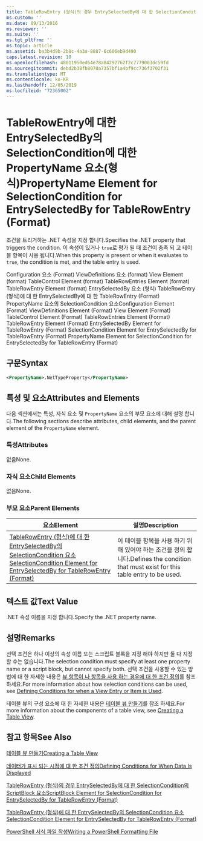 ```yaml
---
title: TableRowEntry (형식)의 경우 EntrySelectedBy에 대 한 SelectionCondition의 PropertyName 요소 | Microsoft Docs
ms.custom: ''
ms.date: 09/13/2016
ms.reviewer: ''
ms.suite: ''
ms.tgt_pltfrm: ''
ms.topic: article
ms.assetid: ba3b4d9b-2b8c-4a3a-8887-6c606eb9d490
caps.latest.revision: 10
ms.openlocfilehash: 48011950ed64e78a84292762f2c7779003dc59fd
ms.sourcegitcommit: debd2b38fb8070a7357bf1a4bf9cc736f3702f31
ms.translationtype: MT
ms.contentlocale: ko-KR
ms.lasthandoff: 12/05/2019
ms.locfileid: "72365002"
---
```

# <a name="propertyname-element-for-selectioncondition-for-entryselectedby-for-tablerowentry-format"></a><span data-ttu-id="dd56e-102">TableRowEntry에 대한 EntrySelectedBy의 SelectionCondition에 대한 PropertyName 요소(형식)</span><span class="sxs-lookup"><span data-stu-id="dd56e-102">PropertyName Element for SelectionCondition for EntrySelectedBy for TableRowEntry (Format)</span></span>

<span data-ttu-id="dd56e-103">조건을 트리거하는 .NET 속성을 지정 합니다.</span><span class="sxs-lookup"><span data-stu-id="dd56e-103">Specifies the .NET property that triggers the condition.</span></span> <span data-ttu-id="dd56e-104">이 속성이 있거나 `true`로 평가 될 때 조건이 충족 되 고 테이블 항목이 사용 됩니다.</span><span class="sxs-lookup"><span data-stu-id="dd56e-104">When this property is present or when it evaluates to `true`, the condition is met, and the table entry is used.</span></span>

<span data-ttu-id="dd56e-105">Configuration 요소 (Format) ViewDefinitions 요소 (format) View Element (format) TableControl Element (format) TableRowEntries Element (format) TableRowEntry Element (format) EntrySelectedBy 요소 (형식) TableRowEntry (형식)에 대 한 EntrySelectedBy에 대 한 TableRowEntry (Format) PropertyName 요소의 SelectionCondition 요소</span><span class="sxs-lookup"><span data-stu-id="dd56e-105">Configuration Element (Format) ViewDefinitions Element (Format) View Element (Format) TableControl Element (Format) TableRowEntries Element (Format) TableRowEntry Element (Format) EntrySelectedBy Element for TableRowEntry (Format) SelectionCondition Element for EntrySelectedBy for TableRowEntry (Format) PropertyName Element for SelectionCondition for EntrySelectedBy for TableRowEntry (Format)</span></span>

## <a name="syntax"></a><span data-ttu-id="dd56e-106">구문</span><span class="sxs-lookup"><span data-stu-id="dd56e-106">Syntax</span></span>

```xml
<PropertyName>.NetTypeProperty</PropertyName>
```

## <a name="attributes-and-elements"></a><span data-ttu-id="dd56e-107">특성 및 요소</span><span class="sxs-lookup"><span data-stu-id="dd56e-107">Attributes and Elements</span></span>

<span data-ttu-id="dd56e-108">다음 섹션에서는 특성, 자식 요소 및 `PropertyName` 요소의 부모 요소에 대해 설명 합니다.</span><span class="sxs-lookup"><span data-stu-id="dd56e-108">The following sections describe attributes, child elements, and the parent element of the `PropertyName` element.</span></span>

### <a name="attributes"></a><span data-ttu-id="dd56e-109">특성</span><span class="sxs-lookup"><span data-stu-id="dd56e-109">Attributes</span></span>

<span data-ttu-id="dd56e-110">없음</span><span class="sxs-lookup"><span data-stu-id="dd56e-110">None.</span></span>

### <a name="child-elements"></a><span data-ttu-id="dd56e-111">자식 요소</span><span class="sxs-lookup"><span data-stu-id="dd56e-111">Child Elements</span></span>

<span data-ttu-id="dd56e-112">없음</span><span class="sxs-lookup"><span data-stu-id="dd56e-112">None.</span></span>

### <a name="parent-elements"></a><span data-ttu-id="dd56e-113">부모 요소</span><span class="sxs-lookup"><span data-stu-id="dd56e-113">Parent Elements</span></span>

|<span data-ttu-id="dd56e-114">요소</span><span class="sxs-lookup"><span data-stu-id="dd56e-114">Element</span></span>|<span data-ttu-id="dd56e-115">설명</span><span class="sxs-lookup"><span data-stu-id="dd56e-115">Description</span></span>|
|-------------|-----------------|
|[<span data-ttu-id="dd56e-116">TableRowEntry (형식)에 대 한 EntrySelectedBy의 SelectionCondition 요소</span><span class="sxs-lookup"><span data-stu-id="dd56e-116">SelectionCondition Element for EntrySelectedBy for TableRowEntry (Format)</span></span>](./selectioncondition-element-for-entryselectedby-for-tablecontrol-format.md)|<span data-ttu-id="dd56e-117">이 테이블 항목을 사용 하기 위해 있어야 하는 조건을 정의 합니다.</span><span class="sxs-lookup"><span data-stu-id="dd56e-117">Defines the condition that must exist for this table entry to be used.</span></span>|

## <a name="text-value"></a><span data-ttu-id="dd56e-118">텍스트 값</span><span class="sxs-lookup"><span data-stu-id="dd56e-118">Text Value</span></span>

<span data-ttu-id="dd56e-119">.NET 속성 이름을 지정 합니다.</span><span class="sxs-lookup"><span data-stu-id="dd56e-119">Specify the .NET property name.</span></span>

## <a name="remarks"></a><span data-ttu-id="dd56e-120">설명</span><span class="sxs-lookup"><span data-stu-id="dd56e-120">Remarks</span></span>

<span data-ttu-id="dd56e-121">선택 조건은 하나 이상의 속성 이름 또는 스크립트 블록을 지정 해야 하지만 둘 다 지정할 수는 없습니다.</span><span class="sxs-lookup"><span data-stu-id="dd56e-121">The selection condition must specify at least one property name or a script block, but cannot specify both.</span></span> <span data-ttu-id="dd56e-122">선택 조건을 사용할 수 있는 방법에 대 한 자세한 내용은 [뷰 항목이 나 항목을 사용 하는 경우에 대 한 조건 정의](./defining-conditions-for-displaying-data.md)를 참조 하세요.</span><span class="sxs-lookup"><span data-stu-id="dd56e-122">For more information about how selection conditions can be used, see [Defining Conditions for when a View Entry or Item is Used](./defining-conditions-for-displaying-data.md).</span></span>

<span data-ttu-id="dd56e-123">테이블 뷰의 구성 요소에 대 한 자세한 내용은 [테이블 뷰 만들기](./creating-a-table-view.md)를 참조 하세요.</span><span class="sxs-lookup"><span data-stu-id="dd56e-123">For more information about the components of a table view, see [Creating a Table View](./creating-a-table-view.md).</span></span>

## <a name="see-also"></a><span data-ttu-id="dd56e-124">참고 항목</span><span class="sxs-lookup"><span data-stu-id="dd56e-124">See Also</span></span>

[<span data-ttu-id="dd56e-125">테이블 뷰 만들기</span><span class="sxs-lookup"><span data-stu-id="dd56e-125">Creating a Table View</span></span>](./creating-a-table-view.md)

[<span data-ttu-id="dd56e-126">데이터가 표시 되는 시점에 대 한 조건 정의</span><span class="sxs-lookup"><span data-stu-id="dd56e-126">Defining Conditions for When Data Is Displayed</span></span>](./defining-conditions-for-displaying-data.md)

[<span data-ttu-id="dd56e-127">TableRowEntry (형식)의 경우 EntrySelectedBy에 대 한 SelectionCondition의 ScriptBlock 요소</span><span class="sxs-lookup"><span data-stu-id="dd56e-127">ScriptBlock Element for SelectionCondition for EntrySelectedBy for TableRowEntry (Format)</span></span>](./scriptblock-element-for-selectioncondition-for-entryselectedby-for-tablecontrol-format.md)

[<span data-ttu-id="dd56e-128">TableRowEntry (형식)에 대 한 EntrySelectedBy의 SelectionCondition 요소</span><span class="sxs-lookup"><span data-stu-id="dd56e-128">SelectionCondition Element for EntrySelectedBy for TableRowEntry (Format)</span></span>](./selectioncondition-element-for-entryselectedby-for-tablecontrol-format.md)

[<span data-ttu-id="dd56e-129">PowerShell 서식 파일 작성</span><span class="sxs-lookup"><span data-stu-id="dd56e-129">Writing a PowerShell Formatting File</span></span>](./writing-a-powershell-formatting-file.md)
